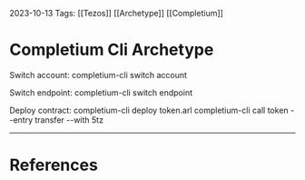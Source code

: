 2023-10-13
Tags: [[Tezos]] [[Archetype]] [[Completium]]

# Completium Cli Archetype

Switch account:
completium-cli switch account

Switch endpoint:
completium-cli switch endpoint

Deploy contract:
completium-cli deploy token.arl
completium-cli call token --entry transfer --with 5tz

---
# References
